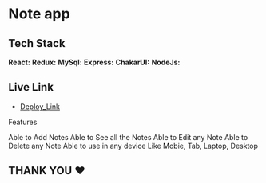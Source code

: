 # Note app



## Tech Stack

**React:**
**Redux:**
**MySql:**
**Express:**
**ChakarUI:**
**NodeJs:**


## Live Link

- [Deploy_Link](https://noteapp-nu.vercel.app/)

Features

Able to Add Notes
Able to See all the Notes
Able to Edit any Note
Able to Delete any Note
Able to use in any device Like Mobie, Tab, Laptop, Desktop



## THANK YOU ❤️
